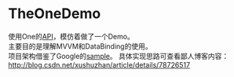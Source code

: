 # TheOneDemo
使用One的[API](https://github.com/jokermonn/-Api/blob/master/ONEv3.5.0~.md#newest_readinglist)，模仿着做了一个Demo。  
主要目的是理解MVVM和DataBinding的使用。  
项目架构借鉴了Google的[sample](https://github.com/googlesamples/android-architecture/tree/todo-mvvm-databinding/)。
具体实现思路可查看鄙人博客内容：http://blog.csdn.net/xushuzhan/article/details/78726517
